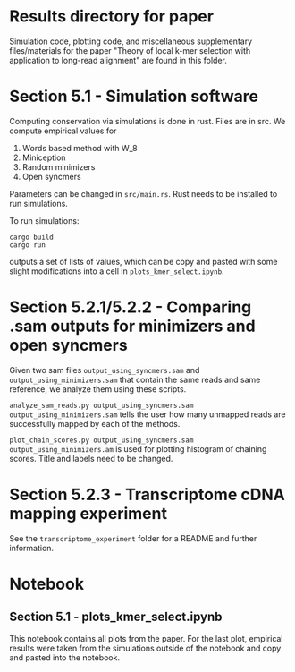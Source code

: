 # Results directory for paper

Simulation code, plotting code, and miscellaneous supplementary files/materials for the paper "Theory of local k-mer selection with application to long-read alignment" are found in this folder. 

# Section 5.1 - Simulation software

Computing conservation via simulations is done in rust. Files are in src. We compute empirical values for 
1. Words based method with W_8
2. Miniception 
3. Random minimizers
4. Open syncmers

Parameters can be changed in `src/main.rs`. Rust needs to be installed to run simulations.

To run simulations:
```
cargo build
cargo run
```

outputs a set of lists of values, which can be copy and pasted with some slight modifications into a cell in ``plots_kmer_select.ipynb``. 

# Section 5.2.1/5.2.2 - Comparing .sam outputs for minimizers and open syncmers

Given two sam files `output_using_syncmers.sam` and `output_using_minimizers.sam` that contain the same reads and same reference, we analyze them using these scripts.  

`analyze_sam_reads.py output_using_syncmers.sam output_using_minimizers.sam` tells the user how many unmapped reads are successfully mapped by each of the methods.

`plot_chain_scores.py output_using_syncmers.sam output_using_minimizers.am` is used for plotting histogram of chaining scores. Title and labels need to be changed. 

# Section 5.2.3 - Transcriptome cDNA mapping experiment

See the `transcriptome_experiment` folder for a README and further information.

# Notebook 

## Section 5.1 - plots_kmer_select.ipynb

This notebook contains all plots from the paper. For the last plot, empirical results were taken from the simulations outside of the notebook and copy and pasted into the notebook.
